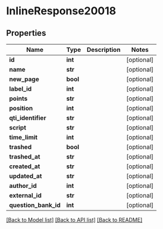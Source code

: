 # InlineResponse20018

## Properties
Name | Type | Description | Notes
------------ | ------------- | ------------- | -------------
**id** | **int** |  | [optional] 
**name** | **str** |  | [optional] 
**new_page** | **bool** |  | [optional] 
**label_id** | **int** |  | [optional] 
**points** | **str** |  | [optional] 
**position** | **int** |  | [optional] 
**qti_identifier** | **str** |  | [optional] 
**script** | **str** |  | [optional] 
**time_limit** | **int** |  | [optional] 
**trashed** | **bool** |  | [optional] 
**trashed_at** | **str** |  | [optional] 
**created_at** | **str** |  | [optional] 
**updated_at** | **str** |  | [optional] 
**author_id** | **int** |  | [optional] 
**external_id** | **str** |  | [optional] 
**question_bank_id** | **int** |  | [optional] 

[[Back to Model list]](../README.md#documentation-for-models) [[Back to API list]](../README.md#documentation-for-api-endpoints) [[Back to README]](../README.md)


